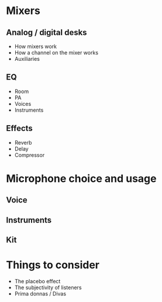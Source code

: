 # Mixers

## Analog / digital desks
- How mixers work
- How a channel on the mixer works
- Auxiliaries

## EQ
- Room
- PA
- Voices
- Instruments

## Effects
- Reverb
- Delay
- Compressor

# Microphone choice and usage

## Voice

## Instruments

## Kit


# Things to consider

- The placebo effect
- The subjectivity of listeners
- Prima donnas / Divas
